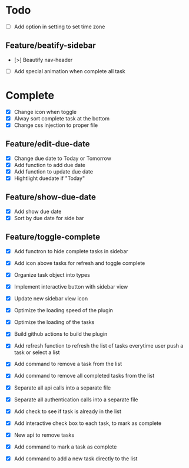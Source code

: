 # Todo

- [ ] Add option in setting to set time zone

## Feature/beatify-sidebar

- [>] Beautify nav-header
- [ ] Add special animation when complete all task

# Complete

- [x] Change icon when toggle
- [x] Alway sort complete task at the bottom
- [x] Change css injection to proper file

## Feature/edit-due-date

- [x] Change due date to Today or Tomorrow
- [x] Add function to add due date
- [x] Add function to update due date
- [x] Hightlight duedate if "Today"

## Feature/show-due-date

- [x] Add show due date
- [x] Sort by due date for side bar

## Feature/toggle-complete

- [x] Add functron to hide complete tasks in sidebar
- [x] Add icon above tasks for refresh and toggle complete

- [x] Organize task object into types
- [x] Implement interactive button with sidebar view
- [x] Update new sidebar view icon
- [x] Optimize the loading speed of the plugin
- [x] Optimize the loading of the tasks
- [x] Build github actions to build the plugin
- [x] Add refresh function to refresh the list of tasks everytime user push a task or select a list
- [x] Add command to remove a task from the list
- [x] Add command to remove all completed tasks from the list
- [x] Separate all api calls into a separate file
- [x] Separate all authentication calls into a separate file
- [x] Add check to see if task is already in the list
- [x] Add interactive check box to each task, to mark as complete
- [x] New api to remove tasks
- [x] Add command to mark a task as complete
- [x] Add command to add a new task directly to the list
